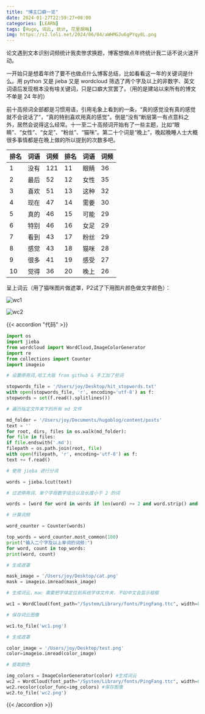 ```yaml
---
title: "博主口癖一览"
date: 2024-01-27T22:59:27+08:00
categories: [LEARN]
tags: [Hugo, 词云, 统计, 花里胡哨]
img: https://s2.loli.net/2024/06/04/aWHMGJu6gPYqy8L.png
---
```


论文遇到文本识别词频统计我卖惨求换题，博客想做点年终统计我二话不说火速开动。

<!--more-->

一开始只是想着年终了要不也做点什么博客总结，比如看看这一年的关键词是什么。用 python 又是 jieba 又是 wordcloud 筛选了两个字及以上的非数字、英文词语后发现根本没有啥关键词，只是口癖大赏罢了。（用的是建站以来所有的博文不单是 24 年的）

前十高频词全部都是习惯用语，引用毛象上看到的一条，“真的感觉没有真的感觉就不会说话了”，“真的特别喜欢用真的感觉”。倒是“没有”断层第一有点意料之外，居然会说得这么经常。十一至二十高频词开始有了一些主题，比如“眼睛”、“女性”、“女足”、“粉丝”、“猫咪”。第二十个词是“晚上”，晚起晚睡人士大概很多事情都是在晚上做的所以提到的次数多吧。

| 排名 | 词语 | 词频 | 排名 | 词语 | 词频 |
| ---- | ---- | ---- | ---- | ---- | ---- |
| 1    | 没有 | 121  | 11   | 眼睛 | 36   |
| 2    | 最后 | 52   | 12   | 女性 | 35   |
| 3    | 喜欢 | 51   | 13   | 这种 | 32   |
| 4    | 现在 | 47   | 14   | 需要 | 30   |
| 5    | 真的 | 46   | 15   | 可能 | 29   |
| 6    | 特别 | 46   | 16   | 女足 | 29   |
| 7    | 看到 | 43   | 17   | 粉丝 | 29   |
| 8    | 感觉 | 43   | 18   | 猫咪 | 28   |
| 9    | 很多 | 41   | 19   | 感受 | 27   |
| 10   | 觉得 | 36   | 20   | 晚上 | 26   |

呈上词云（用了猫咪图片做遮罩，P2试了下用图片颜色做文字颜色）：

![wc1](https://s2.loli.net/2024/06/04/aWHMGJu6gPYqy8L.png)

![wc2](https://s2.loli.net/2024/06/04/nrEV2kiAjNqOgWK.png)



{{< accordion "代码" >}}
```python
import os
import jieba
from wordcloud import WordCloud,ImageColorGenerator
import re
from collections import Counter
import imageio

# 设置停用词,哈工大版 from github & 手工加了些词

stopwords_file = '/Users/joy/Desktop/hit_stopwords.txt'
with open(stopwords_file, 'r', encoding='utf-8') as f:
stopwords = set(f.read().splitlines())

# 遍历指定文件夹下的所有 md 文件

md_folder = '/Users/joy/Documents/hugoblog/content/posts'
text = ''
for root, dirs, files in os.walk(md_folder):
for file in files:
if file.endswith('.md'):
filepath = os.path.join(root, file)
with open(filepath, 'r', encoding='utf-8') as f:
text += f.read()

# 使用 jieba 进行分词

words = jieba.lcut(text)

# 过滤停用词、单个字母数字组合以及长度小于 2 的词

words = [word for word in words if len(word) >= 2 and word.strip() and word not in stopwords and not re.match(r'^[a-zA-Z0-9]+$', word)]

# 计算词频

word_counter = Counter(words)

top_words = word_counter.most_common(100)
print("输入二个字及以上单词的词频:")
for word, count in top_words:
print(word, count)

# 生成遮罩

mask_image = '/Users/joy/Desktop/cat.png'
mask = imageio.imread(mask_image)

# 生成词云，mac 需要把字体定位到系统字体文件夹，不如中文会显示框框

wc1 = WordCloud(font_path="/System/Library/fonts/PingFang.ttc", width=800, height=400, background_color='white',mask=mask).generate_from_frequencies(word_counter)

# 保存词云图像

wc1.to_file('wc1.png')

# 生成遮罩

color_image = '/Users/joy/Desktop/test.png'
color=imageio.imread(color_image)

# 提取颜色

img_colors = ImageColorGenerator(color) #生成词云
wc2 = WordCloud(font_path="/System/Library/fonts/PingFang.ttc", width=800, height=400, background_color='white',mask=color).generate_from_frequencies(word_counter) #修改字体颜色
wc2.recolor(color_func=img_colors) #保存图像
wc2.to_file('wc2.png')

```
{{< /accordion >}}
